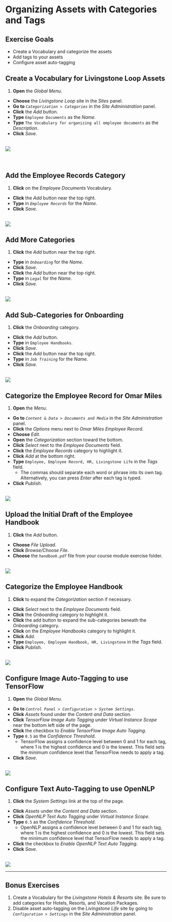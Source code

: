 # Organizing Assets with Categories and Tags

<div class="ahead">

## Exercise Goals

* Create a Vocabulary and categorize the assets
* Add tags to your assets
* Configure asset auto-tagging

</div>

## Create a Vocabulary for Livingstone Loop Assets
1. **Open** the _Global Menu_.
* **Choose** the _Livingstone Loop_ site in the _Sites_ panel.  
* **Go to** _`Categorization > Categories`_ in the _Site Administration_ panel.
* **Click** the _Add_ button.
* **Type** `Employee Documents` as the _Name_.
* **Type** `The Vocabulary for organizing all employee documents` as the _Description_.
* **Click** _Save_.

<br />

<img src="images/employee_documents_vocab.png" style="max-width:100%">

<br />
<br />
<br />

## Add the Employee Records Category
1. **Click** on the _Employee Documents_ Vocabulary.
* **Click** the _Add_ button near the top right.
* **Type** in _`Employee Records`_ for the _Name_.
* **Click** _Save_.

<br />

<img src="images/new_category.png" style="max-width:100%">

## Add More Categories
1. **Click** the _Add_ button near the top right.
* **Type** in _`Onboarding`_ for the _Name_.
* **Click** _Save_.
* **Click** the _Add_ button near the top right.
* **Type** in _`Legal`_ for the _Name_.
* **Click** _Save_.

<br />

<img src="images/more_categories.png" style="max-width:40%">

## Add Sub-Categories for Onboarding
1. **Click** the _Onboarding_ category.
* **Click** the _Add_ button.
* **Type** in `Employee Handbooks`.
* **Click** _Save_.
* **Click** the _Add_ button near the top right.
* **Type** in _`Job Training`_ for the _Name_.
* **Click** _Save_.

<br />

<img src="images/sub_categories.png" style="max-width:70%">

## Categorize the Employee Record for Omar Miles
1. **Open** the _Menu_.
* **Go to** _`Content & Data > Documents and Media`_ in the _Site Administration_ panel.
* **Click** the _Options_ menu next to _Omar Miles Employee Record_.
* **Choose** _Edit_.
* **Open** the _Categorization_ section toward the bottom.
* **Click** _Select_ next to the _Employee Documents_ field.
* **Click** the _Employee Records_ category to highlight it.
* **Click** _Add_ at the bottom right.
* **Type** `Employee, Employee Record, HR, Livingstone Life` in the _Tags_ field.
	- The commas should separate each word or phrase into its own tag. Alternatively, you can press _Enter_ after each tag is typed.
* **Click** _Publish_.

<br />

<img src="images/omar_categorized.png" style="max-width:100%">

## Upload the Initial Draft of the Employee Handbook
1. **Click** the _Add_ button.
* **Choose** _File Upload_.
* **Click** _Browse/Choose File_.
* **Choose** the _`handbook.pdf`_ file from your course module exercise folder.

<br />

<img src="images/employee_handbook.png" style="max-width:80%">

## Categorize the Employee Handbook
1. **Click** to expand the _Categorization_ section if necessary.
* **Click** _Select_ next to the _Employee Documents_ field.
* **Click** the _Onboarding_ category to highlight it.
* **Click** the add button to expand the sub-categories beneath the _Onboarding_ category.
* **Click** on the _Employee Handbooks_ category to highlight it.
* **Click** _Add_.
* **Type** `Employee, Employee Handbook, HR, Livingstone` in the _Tags_ field.
* **Click** _Publish_.

<br />

<img src="images/handbook_categorized.png" style="max-width:100%">

## Configure Image Auto-Tagging to use TensorFlow
1. **Open** the _Global Menu_.
* **Go to** _`Control Panel > Configuration > System Settings`_.
* **Click** _Assets_ found under the _Content and Data_ section.
* **Click** _TensorFlow Image Auto Tagging_ under _Virtual Instance Scope_ near the bottom left side of the page.
* **Click** the checkbox to _Enable TensorFlow Image Auto Tagging_.
* **Type** `0.5` as the _Confidence Threshold_.
	- TensorFlow assigns a confidence level between 0 and 1 for each tag, where 1 is the highest confidence and 0 is the lowest. This field sets the minimum confidence level that TensorFlow needs to apply a tag.
* **Click** _Save_.

<br />

<img src="images/image_auto_tagging_enabled.png" style="max-width:100%">

## Configure Text Auto-Tagging to use OpenNLP
1. **Click** the _System Settings_ link at the top of the page.
* **Click** _Assets_ under the _Content and Data_ section.
* **Click** _OpenNLP Text Auto Tagging_ under _Virtual Instance Scope_.
* **Type** `0.5` as the _Confidence Threshold_.
	- OpenNLP assigns a confidence level between 0 and 1 for each tag, where 1 is the highest confidence and 0 is the lowest. This field sets the minimum confidence level that TensorFlow needs to apply a tag.
* **Click** the checkbox to _Enable OpenNLP Text Auto Tagging_.
* **Click** _Save_.

<br />

<img src="images/text_auto_tagging_enabled.png" style="max-width:100%">

---

## Bonus Exercises
1. Create a Vocabulary for the _Livingstone Hotels & Resorts_ site. Be sure to add categories for Hotels, Resorts, and Vacation Packages.
2. Disable asset auto-tagging on the _Livingstone Life_ site by going to _`Configuration > Settings`_ in the _Site Administration_ panel.

